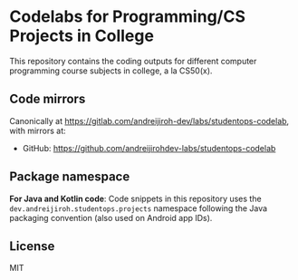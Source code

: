 # Codelabs for Programming/CS Projects in College

This repository contains the coding outputs for different computer programming course subjects
in college, a la CS50(x).

## Code mirrors

Canonically at <https://gitlab.com/andreijiroh-dev/labs/studentops-codelab>,
with mirrors at:

* GitHub: <https://github.com/andreijirohdev-labs/studentops-codelab>

## Package namespace

**For Java and Kotlin code**: Code snippets in this repository uses the
`dev.andreijiroh.studentops.projects` namespace following the Java packaging
convention (also used on Android app IDs).

## License

MIT
